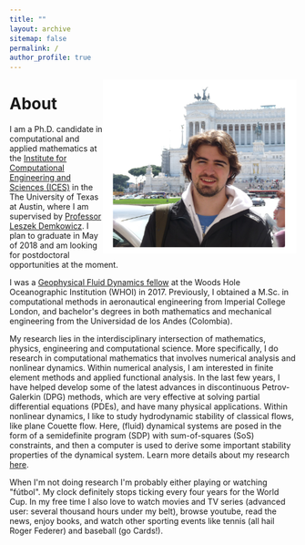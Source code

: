 ```yaml
---
title: ""
layout: archive
sitemap: false
permalink: /
author_profile: true
---
```


<img src="/assets/images/P1110853.jpg" width="340px" alt="Federico Fuentes Caycedo" align="right" />

# About

I am a Ph.D. candidate in computational and applied mathematics at the [Institute for Computational Engineering and Sciences (ICES)](https://www.ices.utexas.edu/) in the The University of Texas at Austin, where I am supervised by [Professor Leszek Demkowicz](http://users.ices.utexas.edu/~leszek/). I plan to graduate in May of 2018 and am looking for postdoctoral opportunities at the moment. <br>

I was a [Geophysical Fluid Dynamics fellow](http://www.whoi.edu/gfd/) at the Woods Hole Oceanographic Institution (WHOI) in 2017.
Previously, I obtained a M.Sc. in computational methods in aeronautical engineering from Imperial College London, and bachelor's degrees in both mathematics and mechanical engineering from the Universidad de los Andes (Colombia).

My research lies in the interdisciplinary intersection of mathematics, physics, engineering and computational science.
More specifically, I do research in computational mathematics that involves numerical analysis and nonlinear dynamics.
Within numerical analysis, I am interested in finite element methods and applied functional analysis.
In the last few years, I have helped develop some of the latest advances in discontinuous Petrov-Galerkin (DPG) methods, which are very effective at solving partial differential equations (PDEs), and have many physical applications.
Within nonlinear dynamics, I like to study hydrodynamic stability of classical flows, like plane Couette flow.
Here, (fluid) dynamical systems are posed in the form of a semidefinite program (SDP) with sum-of-squares (SoS) constraints, and then a computer is used to derive some important stability properties of the dynamical system.
Learn more details about my research [here](/research/).

When I'm not doing research I'm probably either playing or watching "fútbol".
My clock definitely stops ticking every four years for the World Cup.
In my free time I also love to watch movies and TV series (advanced user: several thousand hours under my belt), browse youtube, read the news, enjoy books, and watch other sporting events like tennis (all hail Roger Federer) and baseball (go Cards!).